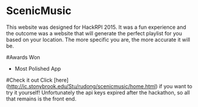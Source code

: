 # ScenicMusic
This website was designed for HackRPI 2015. It was a fun experience and the outcome was a website that will generate the perfect playlist for you based on your location. The more specific you are, the more accurate it will be.

#Awards Won
* Most Polished App

#Check it out
Click [here] (http://ic.stonybrook.edu/Stu/rudong/scenicmusic/home.html) if you want to try it yourself! Unfortunately the api keys expired after the hackathon, so all that remains is the front end. 
